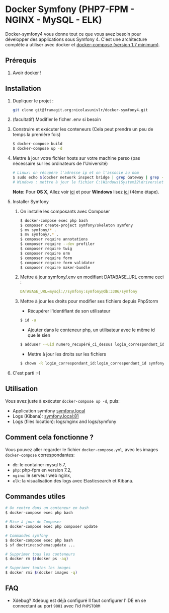 # Docker Symfony (PHP7-FPM - NGINX - MySQL - ELK)

Docker-symfony4 vous donne tout ce que vous avez besoin pour développer des applications sous Symfony 4.
C'est une architecture complète à utiliser avec docker et [docker-compose (version 1.7 minimum)](https://docs.docker.com/compose/).

## Prérequis

1. Avoir docker !


## Installation

1. Dupliquer le projet :
    ```bash
    git clone git@framagit.org:nicolasunivlr/docker-symfony4.git
    ```

3. (facultatif) Modifier le ficher .env si besoin


2. Construire et exécuter les conteneurs (Cela peut prendre un peu de temps la première fois)

    ```bash
    $ docker-compose build
    $ docker-compose up -d
    ```

3. Mettre à jour votre fichier hosts sur votre machine perso (pas nécessaire sur les ordinateurs de l'Université)

    ```bash
    # Linux: on récupère l'adresse ip et on l'associe au nom
    $ sudo echo $(docker network inspect bridge | grep Gateway | grep -o -E '[0-9\.]+') "symfony.local" >> /etc/hosts
    # Windows : mettre à jour le fichier C:\Windows\System32\drivers\etc\hosts
    ```

    **Note:** Pour **OS X**, Allez voir [ici](https://docs.docker.com/docker-for-mac/networking/) et pour **Windows** lisez [ici](https://docs.docker.com/docker-for-windows/#/step-4-explore-the-application-and-run-examples) (4ème étape).

4. Installer Symfony
    1. On installe les composants avec Composer

        ```bash
        $ docker-compose exec php bash
        $ composer create-project symfony/skeleton symfony
        $ mv symfony/* .
        $ mv symfony/.* .
        $ composer require annotations
        $ composer require --dev profiler
        $ composer require twig
        $ composer require orm
        $ composer require form
        $ composer require form validator
        $ composer require maker-bundle
        ```
    2. Mettre à jour symfony/.env en modifiant DATABASE_URL comme ceci :

        ```yml
        DATABASE_URL=mysql://symfony:symfony@db:3306/symfony
        ```
    3. Mettre à jour les droits pour modifier ses fichiers depuis PhpStorm
        - Récupérer l'identifiant de son utilisateur
        ```bash
        $ id -u
        ```
        - Ajouter dans le conteneur php, un utilisateur avec le même id que le sien
        ```bash
        $ adduser --uid numero_recupéré_ci_dessus login_correspondant_id
        ```
        - Mettre à jour les droits sur les fichiers
        ```bash
        $ chown -R login_correspondant_id:login_correspondant_id symfony
        ```

5. C'est parti :-)

## Utilisation

Vous avez juste à exécuter `docker-compose up -d`, puis:

* Application symfony [symfony.local](http://symfony.local)  
* Logs (Kibana): [symfony.local:81](http://symfony.local:81)
* Logs (files location): logs/nginx and logs/symfony

## Comment cela fonctionne ?

Vous pouvez aller regarder le fichier `docker-compose.yml`, avec les images `docker-compose` correspondantes:

* `db`: le container mysql 5.7,
* `php`: php-fpm en version 7.2,
* `nginx`: le serveur web nginx,
* `elk`: la visualisation des logs avec Elasticsearch et Kibana.

## Commandes utiles


```bash
# On rentre dans un conteneur en bash
$ docker-compose exec php bash

# Mise à jour de Composer
$ docker-compose exec php composer update

# Commandes symfony
$ docker-compose exec php bash
$ sf doctrine:schema:update ...

# Supprimer tous les conteneurs 
$ docker rm $(docker ps -aq)

# Supprimer toutes les images
$ docker rmi $(docker images -q)
```

## FAQ

* Xdebug?
Xdebug est déjà configuré
Il faut configurer l'IDE en se connectant au port  `9001` avec l'id `PHPSTORM`